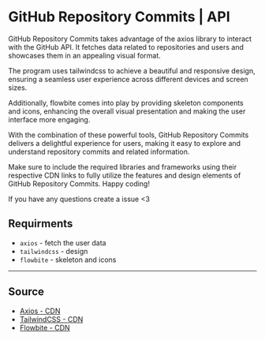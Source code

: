 # GitHub Repository Commits | API


GitHub Repository Commits takes advantage of the axios library to interact with the GitHub API. It fetches data related to repositories and users and showcases them in an appealing visual format.

The program uses tailwindcss to achieve a beautiful and responsive design, ensuring a seamless user experience across different devices and screen sizes.

Additionally, flowbite comes into play by providing skeleton components and icons, enhancing the overall visual presentation and making the user interface more engaging.

With the combination of these powerful tools, GitHub Repository Commits delivers a delightful experience for users, making it easy to explore and understand repository commits and related information.

Make sure to include the required libraries and frameworks using their respective CDN links to fully utilize the features and design elements of GitHub Repository Commits. Happy coding!

If you have any questions create a issue <3

## Requirments
- `axios`           - fetch the user data
- `tailwindcss`     - design
- `flowbite`        - skeleton and icons

---

## Source
- [Axios - CDN](https://axios-http.com/de/)
- [TailwindCSS - CDN](https://tailwindcss.com/docs/installation/play-cdn)
- [Flowbite - CDN](https://flowbite.com/docs/components/skeleton/)